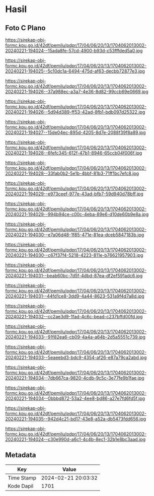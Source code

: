 # Hasil

## Foto C Plano

https://sirekap-obj-formc.kpu.go.id/42df/pemilu/pdpr/17/04/06/20/13/1704062013002-20240221-194024--15ada8fe-57cd-4900-b93d-c53fffded5a0.jpg

https://sirekap-obj-formc.kpu.go.id/42df/pemilu/pdpr/17/04/06/20/13/1704062013002-20240221-194025--5c10dc1a-6494-475d-af63-decbb72877e3.jpg

https://sirekap-obj-formc.kpu.go.id/42df/pemilu/pdpr/17/04/06/20/13/1704062013002-20240221-194026--37a988ec-a3a7-4e36-8d82-99ccb69e0669.jpg

https://sirekap-obj-formc.kpu.go.id/42df/pemilu/pdpr/17/04/06/20/13/1704062013002-20240221-194026--5d94d389-ff53-42ad-8fb1-bdb097d25322.jpg

https://sirekap-obj-formc.kpu.go.id/42df/pemilu/pdpr/17/04/06/20/13/1704062013002-20240221-194027--15de04ec-895d-4205-8d7e-2088f39f8a89.jpg

https://sirekap-obj-formc.kpu.go.id/42df/pemilu/pdpr/17/04/06/20/13/1704062013002-20240221-194028--6fefc345-612f-47b1-8946-65ccb04f006f.jpg

https://sirekap-obj-formc.kpu.go.id/42df/pemilu/pdpr/17/04/06/20/13/1704062013002-20240221-194028--33fab0b2-5e1b-4bbf-81b3-71ff1bc7efc8.jpg

https://sirekap-obj-formc.kpu.go.id/42df/pemilu/pdpr/17/04/06/20/13/1704062013002-20240221-194029--e973ceef-977e-43ad-bfb7-59d940d78bff.jpg

https://sirekap-obj-formc.kpu.go.id/42df/pemilu/pdpr/17/04/06/20/13/1704062013002-20240221-194029--994b94ce-c00c-4eba-89e6-d10de60b9e8a.jpg

https://sirekap-obj-formc.kpu.go.id/42df/pemilu/pdpr/17/04/06/20/13/1704062013002-20240221-194030--e7a06d48-1f85-471e-81ea-dceb5847183b.jpg

https://sirekap-obj-formc.kpu.go.id/42df/pemilu/pdpr/17/04/06/20/13/1704062013002-20240221-194030--c67f37f4-5218-4223-811e-b76621957903.jpg

https://sirekap-obj-formc.kpu.go.id/42df/pemilu/pdpr/17/04/06/20/13/1704062013002-20240221-194031--beab60bc-7d5f-4dbd-87ea-df2ef591adc6.jpg

https://sirekap-obj-formc.kpu.go.id/42df/pemilu/pdpr/17/04/06/20/13/1704062013002-20240221-194031--44fd1ce8-3dd9-4a44-8623-531a9f4d7a8d.jpg

https://sirekap-obj-formc.kpu.go.id/42df/pemilu/pdpr/17/04/06/20/13/1704062013002-20240221-194032--cc2ae3d9-1fad-4c6c-bead-c237bffd00fd.jpg

https://sirekap-obj-formc.kpu.go.id/42df/pemilu/pdpr/17/04/06/20/13/1704062013002-20240221-194033--91f82ea6-cb09-4a4a-a64b-2d5a5551c739.jpg

https://sirekap-obj-formc.kpu.go.id/42df/pemilu/pdpr/17/04/06/20/13/1704062013002-20240221-194033--5eaeebd3-bdc9-4354-af26-e87a79ca2abd.jpg

https://sirekap-obj-formc.kpu.go.id/42df/pemilu/pdpr/17/04/06/20/13/1704062013002-20240221-194034--7db667ca-9820-4cdb-9c5c-3e77fe9b1fae.jpg

https://sirekap-obj-formc.kpu.go.id/42df/pemilu/pdpr/17/04/06/20/13/1704062013002-20240221-194034--0bbbd872-53a2-4ee8-bd86-a27e7fd6fd5f.jpg

https://sirekap-obj-formc.kpu.go.id/42df/pemilu/pdpr/17/04/06/20/13/1704062013002-20240221-194035--942d4c21-bd17-43e8-a52a-db5473fdd656.jpg

https://sirekap-obj-formc.kpu.go.id/42df/pemilu/pdpr/17/04/06/20/13/1704062013002-20240221-194024--c30e990d-a6c1-4c4b-8ec1-32b1e8bc3aad.jpg


## Metadata

| Key        | Value               |
| ---------- | ------------------- |
| Time Stamp | 2024-02-21 20:03:32 |
| Kode Dapil | 1701                |




